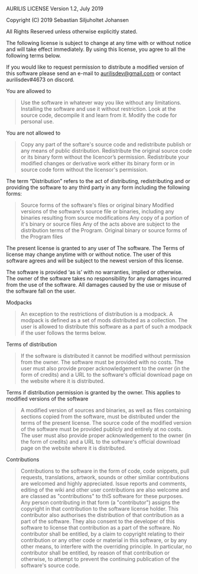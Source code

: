 AURILIS LICENSE
Version 1.2, July 2019

Copyright (C) 2019 Sebastian Siljuholtet Johansen

All Rights Reserved unless otherwise explicitly stated.

The following license is subject to change at any time with or without notice and will take effect immediately. By using this license, you agree to all the following terms below.

If you would like to request permission to distribute a modified version of this software please send an e-mail to aurilisdev@gmail.com or contact aurilisdev#4673 on discord.

You are allowed to 

> Use the software in whatever way you like without any limitations.
> Installing the software and use it without restriction.
> Look at the source code, decompile it and learn from it.
> Modify the code for personal use.

You are not allowed to

> Copy any part of the softare's source code and redistribute publish or any means of public distribution.
> Redistribute the original source code or its binary form without the licencor’s permission.
> Redistribute your modified changes or derivative work either its binary form or in source code form without the licensor's permission.

The term “Distribution” refers to the act of distributing, redistributing and or providing the software to any third party in any form including the following forms:

> Source forms of the software's files or original binary
> Modified versions of the software's source file or binaries, including any binaries resulting from source modifications
> Any copy of a portion of it's binary or source files
> Any of the acts above are subject to the distribution terms of the Program.
> Original binary or source forms of the Program files

The present license is granted to any user of The software. The Terms of license may change anytime with or without notice. The user of this software agrees and will be subject to the newest version of this license.

The software is provided ‘as is’ with no warranties, implied or otherwise. The owner of the software takes no responsibility for any damages incurred from the use of the software. All damages caused by the use or misuse of the software fall on the user.

Modpacks

> An exception to the restrictions of distribution is a modpack. A modpack is defined as a set of mods distributed as a collection. The user is allowed to distribute this software as a part of such a modpack if the user follows the terms below.

Terms of distribution

> If the software is distributed it cannot be modified without permission from the owner. The software must be provided with no costs. The user must also provide proper acknowledgement to the owner (in the form of credits) and a URL to the software's official download page on the website where it is distributed.

Terms if distribution permission is granted by the owner. This applies to modified versions of the software

> A modified version of sources and binaries, as well as files containing sections copied from the software, must be distributed under the terms of the present license. The source code of the modified version of the software must be provided publicly and entirely at no costs. The user must also provide proper acknowledgement to the owner (in the form of credits) and a URL to the software's official download page on the website where it is distributed.

Contributions

> Contributions to the software in the form of code, code snippets, pull requests, translations, artwork, sounds or other similiar contributions are welcomed and highly appreciated.
> Issue reports and comments, editing of the wiki and other user contributions are also welcome and are classed as "contributions" to thiS software for these purposes.
> Any person contributing in that form (a "contributor") assigns the copyright in that contribution to the software license holder. This contributor also authorises the distribution of that contribution as a part of the software. They also consent to the developer of this software to license that contribution as a part of the software.
> No contributor shall be entitled, by a claim to copyright relating to 
their contribution or any other code or material in this software, or by any 
other means, to interfere with the overriding principle.  In particular, no 
contributor shall be entitled, by reason of that contribution or otherwise, 
to attempt to prevent the continuing publication of the software's source code.
